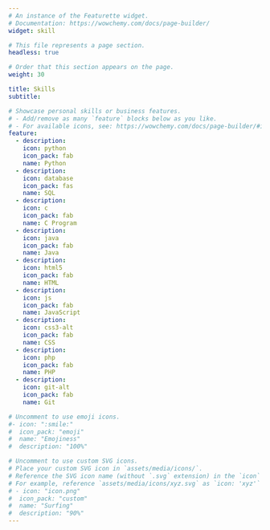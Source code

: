 ```yaml
---
# An instance of the Featurette widget.
# Documentation: https://wowchemy.com/docs/page-builder/
widget: skill

# This file represents a page section.
headless: true

# Order that this section appears on the page.
weight: 30

title: Skills
subtitle:

# Showcase personal skills or business features.
# - Add/remove as many `feature` blocks below as you like.
# - For available icons, see: https://wowchemy.com/docs/page-builder/#icons
feature:
  - description:
    icon: python
    icon_pack: fab
    name: Python
  - description:
    icon: database
    icon_pack: fas
    name: SQL
  - description:
    icon: c
    icon_pack: fab
    name: C Program
  - description:
    icon: java
    icon_pack: fab
    name: Java
  - description:
    icon: html5
    icon_pack: fab
    name: HTML
  - description:
    icon: js
    icon_pack: fab
    name: JavaScript
  - description:
    icon: css3-alt
    icon_pack: fab
    name: CSS
  - description:
    icon: php
    icon_pack: fab
    name: PHP
  - description:
    icon: git-alt
    icon_pack: fab
    name: Git

# Uncomment to use emoji icons.
#- icon: ":smile:"
#  icon_pack: "emoji"
#  name: "Emojiness"
#  description: "100%"

# Uncomment to use custom SVG icons.
# Place your custom SVG icon in `assets/media/icons/`.
# Reference the SVG icon name (without `.svg` extension) in the `icon` field.
# For example, reference `assets/media/icons/xyz.svg` as `icon: 'xyz'`
# - icon: "icon.png"
#  icon_pack: "custom"
#  name: "Surfing"
#  description: "90%"
---
```

